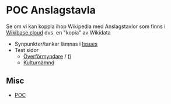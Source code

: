 # POC Anslagstavla
Se om vi kan koppla ihop Wikipedia med Anslagstavlor som finns i <a target=_blank href="https://sweopendata.wikibase.cloud/wiki/Kommuner">Wikibase.cloud</a> dvs. en "kopia" av Wikidata
* Synpunkter/tankar lämnas i <a href="https://github.com/salgo60/Anslagstavla/issues">Issues</a>
* Test sidor 
  *  <a target="_blank" href="https://www.wikidata.org/wiki/Special:GoToLinkedPage/svwiki/Q10728573" target="_blank">Överförmyndare</a> / <a target="_blank" href="https://www.wikidata.org/wiki/Special:GoToLinkedPage/fiwiki/Q10728573">fi</a>
  *  <a target="_blank" href="https://www.wikidata.org/wiki/Special:GoToLinkedPage/svwiki/Q60970797">Kulturnämnd</a>

## Misc
* [POC](https://github.com/salgo60/ProjectOutdoorGyms/issues/120#issuecomment-1242183361)
